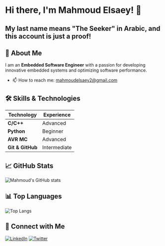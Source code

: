 # Hi there, I'm Mahmoud Elsaey! 👋
## My last name means "The Seeker" in Arabic, and this account is just a proof!


## 🚀 About Me
I am an **Embedded Software Engineer** with a passion for developing innovative embedded systems and optimizing software performance.
- 📫 How to reach me: mahmoudelsaey2@gmail.com

## 🛠️ Skills & Technologies

| Technology        | Experience |
|-------------------|------------|
| **C/C++**         | Advanced |
| **Python**        | Beginner |
| **AVR MC**        | Advanced |
| **Git & GitHub**  | Intermediate |

## 📈 GitHub Stats

![Mahmoud's GitHub stats](https://github-readme-stats.vercel.app/api?username=MahmoudELsaey&show_icons=true&theme=radical)

## 📊 Top Languages

![Top Langs](https://github-readme-stats.vercel.app/api/top-langs/?username=MahmoudELsaey&layout=compact&theme=radical)

## 🔗 Connect with Me

[![LinkedIn](https://img.shields.io/badge/LinkedIn-Mahmoud%20Elsaey-blue)](https://www.linkedin.com/in/mahmoudelsaey/)
[![Twitter](https://img.shields.io/badge/Twitter-@MahmoudElsaey-blue)](https://twitter.com/Mahmoud_Elsaey2)
